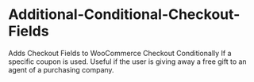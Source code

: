 # Additional-Conditional-Checkout-Fields
Adds Checkout Fields to WooCommerce Checkout Conditionally If a specific coupon is used. Useful if the user is giving away a free gift to an agent of a purchasing company.
